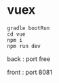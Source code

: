 # vuex

```console
gradle bootRun
cd vue
npm i
npm run dev
```

back : port free

front : port 8081
